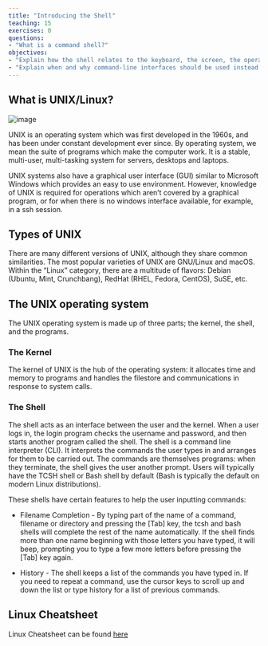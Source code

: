 ```yaml
---
title: "Introducing the Shell"
teaching: 15
exercises: 0
questions:
- "What is a command shell?"
objectives:
- "Explain how the shell relates to the keyboard, the screen, the operating system, and users' programs."
- "Explain when and why command-line interfaces should be used instead of graphical interfaces."
---
```

## What is UNIX/Linux?

![image](https://github.com/vuminhtue/SMU_Workshop_Linux/assets/43855029/9a07f627-6557-45f8-a3f8-e003dc26136e)


UNIX is an operating system which was first developed in the 1960s, and has been under constant development ever since. By operating system, we mean the suite of programs which make the computer work. It is a stable, multi-user, multi-tasking system for servers, desktops and laptops.

UNIX systems also have a graphical user interface (GUI) similar to Microsoft Windows which provides an easy to use environment. However, knowledge of UNIX is required for operations which aren’t covered by a graphical program, or for when there is no windows interface available, for example, in a ssh session.

## Types of UNIX
There are many different versions of UNIX, although they share common similarities. The most popular varieties of UNIX are GNU/Linux and macOS. Within the “Linux” category, there are a multitude of flavors: Debian (Ubuntu, Mint, Crunchbang), RedHat (RHEL, Fedora, CentOS), SuSE, etc.

## The UNIX operating system
The UNIX operating system is made up of three parts; the kernel, the shell, and the programs.

### The Kernel
The kernel of UNIX is the hub of the operating system: it allocates time and memory to programs and handles the filestore and communications in response to system calls.

### The Shell 
The shell acts as an interface between the user and the kernel. When a user logs in, the login program checks the username and password, and then starts another program called the shell. The shell is a command line interpreter (CLI). It interprets the commands the user types in and arranges for them to be carried out. The commands are themselves programs: when they terminate, the shell gives the user another prompt.
Users will typically have the TCSH shell or Bash shell by default (Bash is typically the default on modern Linux distributions).

These shells have certain features to help the user inputting commands:

- Filename Completion - By typing part of the name of a command, filename or directory and pressing the [Tab] key, the tcsh and bash shells will complete the rest of the name automatically. If the shell finds more than one name beginning with those letters you have typed, it will beep, prompting you to type a few more letters before pressing the [Tab] key again.

- History - The shell keeps a list of the commands you have typed in. If you need to repeat a command, use the cursor keys to scroll up and down the list or type history for a list of previous commands.

## Linux Cheatsheet

Linux Cheatsheet can be found [here](https://bioinformatics-core-shared-training.github.io/shell-novice/unixref.pdf)
